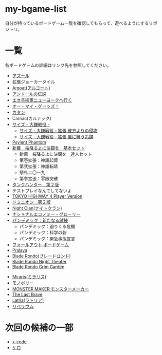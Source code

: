 # my-bgame-list
自分が持っているボードゲーム一覧を確認してもらって、遊べるようにするリポジトリ。

# 一覧
各ボードゲームの詳細はリンク先を参照してください。
- [アズール](http://hobbyjapan.games/azul/)
 - 拡張ジョーカータイル
- [Argoat(アルゴート)](https://www.dominagames.com/argoat)
- [アンドールの伝説](http://www.arclight.co.jp/ag/al/)
- [エセ芸術家ニューヨークへ行く](https://oinkgms.com/jp/a-fake-artist-goes-to-new-york)
- [オー・マイ・グーッズ！](http://hobbyjapan.games/oh_my_goods/)
- [カタン](http://www.gp-inc.jp/catan/)
- Carnac(カルナック)
- [サイズ - 大鎌戦役 -](http://www.arclight.co.jp/ag/index.php?page=products&code=LG-0234)
    - [サイズ - 大鎌戦役 - 拡張 彼方よりの侵攻](http://www.arclight.co.jp/ag/index.php?page=products&code=LG-0270)
    - [サイズ - 大鎌戦役 - 拡張 風に舞う策謀](http://www.arclight.co.jp/ag/index.php?page=products&code=LG-0294)
- [Psylent Phantom](https://main-bakafire.ssl-lolipop.jp/psypha/)
- [新幕　桜降るよに決闘を　基本セット](https://main-bakafire.ssl-lolipop.jp/furuyoni/na/itemsandshops.html)
    - 新幕　桜降るよに決闘を　達人セット
    - 第壱拡張：神語起譚
    - 第弐拡張：神語転晴
    - 祭札二〇一九
    - 第参拡張：零限突破
- [タンクハンター　第２版](http://www.arclight.co.jp/ag/th/index.php?page=product&id=01)
- テストプレイなんてしてないよ
- [TOKYO HIGHWAY 4 Player Version](http://www.itten-games.com/th4p/)
- [ドミニオン　第２版](http://hobbyjapan.games/dominion_2nd/)
- [Night Clan(ナイトクラン)](https://www.dominagames.com/nightclanrevised)
- [ナショナルエコノミー・グローリー](http://spa-game.com/?p=5098)
- [パンデミック：新たなる試練](https://hobbyjapan.co.jp/pandemic/)
    - パンデミック：迫りくる危機
    - パンデミック：科学の砦
    - パンデミック：緊急事態宣言
- [フォールアウト ボードゲーム](http://hobbyjapan.games/fallout/)
- [Pralaya](https://www.dominagames.com/pralaya)
- [Blade Rondo(ブレードロンド)](https://www.dominagames.com/bladerondo)
- [Blade Rondo Night Theater](https://www.dominagames.com/nighttheater)
- [Blade Rondo Grim Garden](https://www.dominagames.com/grimgarden)
<!-- - [マンションオブマッドネス　第２版](http://www.arclight.co.jp/ag/index.php?page=products&code=LG-0174) -->
- [Miraris(ミラリス)](https://www.dominagames.com/miraris)
- [モノポリー](https://bodoge.hoobby.net/games/monopoly)
- [MONSTER MAKER モンスターメーカー](http://www.arclight.co.jp/ag/index.php?page=products&code=SG-0014)
- [The Last Brave](https://www.delightworks.co.jp/games/boardgame/thelastbrave/)
- [Latria(ラトリア)](https://www.dominagames.com/latria)
- [リベリウム](http://freesia-enterprise.com/?page_id=2597)


# 次回の候補の一部
- [x-code](https://bodoge.hoobby.net/games/xcode)
- [ケロ](http://hobbyjapan.games/kero/)
